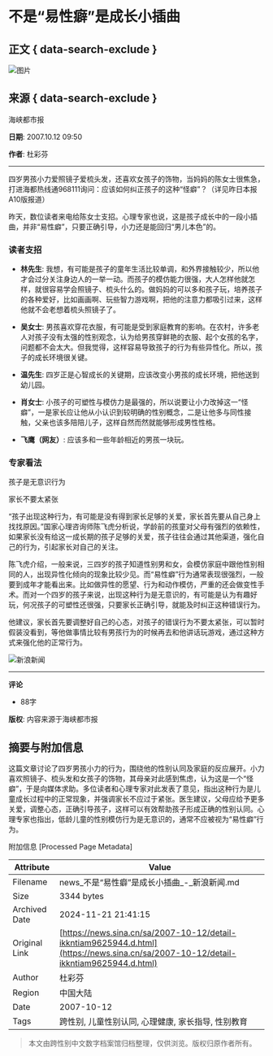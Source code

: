 # 不是“易性癖”是成长小插曲

## 正文 { data-search-exclude }


![图片](//n.sinaimg.cn/sinakd10200/360/w180h180/20221208/ce7e-7915fccf18698f95eefe259dea9c792e.jpg)

## 来源 { data-search-exclude }

海峡都市报

**日期**: 2007.10.12 09:50

**作者**: 杜彩芬

---

四岁男孩小力爱照镜子爱梳头发，还喜欢女孩子的饰物，当妈妈的陈女士很焦急，打进海都热线通968111询问：应该如何纠正孩子的这种“怪癖”？（详见昨日本报A10版报道）

昨天，数位读者来电给陈女士支招。心理专家也说，这是孩子成长中的一段小插曲，并非“易性癖”，只要正确引导，小力还是能回归“男儿本色”的。

### 读者支招

- **林先生**: 我想，有可能是孩子的童年生活比较单调，和外界接触较少，所以他才会过分关注身边人的一举一动。而孩子的模仿能力很强，大人怎样他就怎样，就很容易学会照镜子、梳头什么的。做妈妈的可以多和孩子玩，培养孩子的各种爱好，比如画画啊、玩些智力游戏啊，把他的注意力都吸引过来，这样他就不会老想着梳头照镜子了。

- **吴女士**: 男孩喜欢穿花衣服，有可能是受到家庭教育的影响。在农村，许多老人对孩子没有太强的性别观念，认为给男孩穿鲜艳的衣服、起个女孩的名字，问题都不会太大。但我觉得，这样容易导致孩子的行为有些异性化。所以，孩子的成长环境很关键。

- **温先生**: 四岁正是心智成长的关键期，应该改变小男孩的成长环境，把他送到幼儿园。

- **肖女士**: 小孩子的可塑性与模仿力是最强的，所以说要让小力改掉这一“怪癖”，一是家长应让他从小认识到较明确的性别概念，二是让他多与同性接触，父亲也该多陪陪儿子，这样自然而然就能够形成男性性格。

- **飞鹰（网友）**: 应该多和一些年龄相近的男孩一块玩。

### 专家看法

孩子是无意识行为

家长不要太紧张

“孩子出现这种行为，有可能是没有得到家长足够的关爱，家长首先要从自己身上找找原因。”国家心理咨询师陈飞虎分析说，学龄前的孩童对父母有强烈的依赖性，如果家长没有给这一成长期的孩子足够的关爱，孩子往往会通过其他渠道，强化自己的行为，引起家长对自己的关注。

陈飞虎介绍，一般来说，三四岁的孩子知道性别男和女，会模仿家庭中跟他性别相同的人，出现异性化倾向的现象比较少见。而“易性癖”行为通常表现很强烈，一般要到成年才能看出来。比如做异性的愿望、行为和动作模仿，严重的还会做变性手术。而对一个四岁的孩子来说，出现这种行为是无意识的，有可能是认为有趣好玩，何况孩子的可塑性还很强，只要家长正确引导，就能及时纠正这种错误行为。

他建议，家长首先要调整好自己的心态，对孩子的错误行为不要太紧张，可以暂时假装没看到，等他做事情比较有男孩行为的时候再去和他讲话玩游戏，通过这种方式来强化他的正常行为。

![新浪新闻](//n.sinaimg.cn/default/2fb77759/20151125/320X320.png)

---

**评论**
- 88字

**版权**: 内容来源于海峡都市报

## 摘要与附加信息

<!-- tcd_abstract -->
这篇文章讨论了四岁男孩小力的行为，围绕他的性别认同及家庭的反应展开。小力喜欢照镜子、梳头发和女孩子的饰物，其母亲对此感到焦虑，认为这是一个“怪癖”，于是向媒体求助。多位读者和心理专家对此发表了意见，指出这种行为是儿童成长过程中的正常现象，并强调家长不应过于紧张。医生建议，父母应给予更多关爱，调整心态，正确引导孩子，这样可以有效帮助孩子形成正确的性别认同。心理专家也指出，低龄儿童的性别模仿行为是无意识的，通常不应被视为“易性癖”行为。
<!-- tcd_abstract_end -->

附加信息 [Processed Page Metadata]

| Attribute       | Value                                  |
|-----------------|----------------------------------------|
| Filename        | news_不是“易性癖”是成长小插曲_-_新浪新闻.md                             |
| Size            | 3344 bytes                           |
| Archived Date   | 2024-11-21 21:41:15                             |
| Original Link   | [https://news.sina.cn/sa/2007-10-12/detail-ikkntiam9625944.d.html](https://news.sina.cn/sa/2007-10-12/detail-ikkntiam9625944.d.html)                       |
| Author          | 杜彩芬                               |
| Region          | 中国大陆                               |
| Date            | 2007-10-12                                 |
| Tags            | 跨性别, 儿童性别认同, 心理健康, 家长指导, 性别教育                                 |
>
> 本文由跨性别中文数字档案馆归档整理，仅供浏览。版权归原作者所有。
>